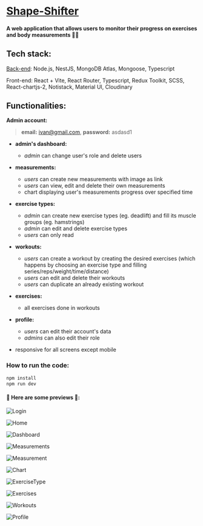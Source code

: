 # [Shape-Shifter](https://plamena-shape-shifter.netlify.app/)
#### A web application that allows users to monitor their progress on exercises and body measurements 💪🏻


## Tech stack:
[Back-end](https://github.com/Plamena37/shape-shifter-backend): Node.js, NestJS, MongoDB Atlas, Mongoose, Typescript

Front-end: React + Vite, React Router, Typescript, Redux Toolkit, SCSS, React-chartjs-2, Notistack, Material UI, Cloudinary



## Functionalities:

**Admin account:**
> **email:** ivan@gmail.com, **password:** asdasd1


- **admin's dashboard:** 
  - *admin* can change user's role and delete users 

- **measurements:**
  - *users* can create new measurements with image as link
  - *users* can view, edit and delete their own measurements
  - chart displaying user's measurements progress over specified time
 
- **exercise types:**
  - *admin* can create new exercise types (eg. deadlift) and fill its muscle groups (eg. hamstrings)
  - *admin* can edit and delete exercise types
  - *users* can only read
 
- **workouts:**
  - *users* can create a workout by creating the desired exercises (which happens by choosing an exercise type and filling series/reps/weight/time/distance)
  - *users* can edit and delete their workouts
  - *users* can duplicate an already existing workout
 
- **exercises:**
  - all exercises done in workouts 

- **profile:**
  - *users* can edit their account's data 
  - *admins* can also edit their role 

- responsive for all screens except mobile

### How to run the code:
```bash
npm install
npm run dev
```


#### 🔗 Here are some previews 📸:
![Login](https://i.imgur.com/PwrDcBh.png)

![Home](https://i.imgur.com/LYehi1u.png)

![Dashboard](https://i.imgur.com/1FcaFmr.png)

![Measurements](https://i.imgur.com/JOchPlS.png)

![Measurement](https://i.imgur.com/3XrtaiQ.png)

![Chart](https://i.imgur.com/0msFg90.png)

![ExerciseType](https://i.imgur.com/Agb5xC5.png)

![Exercises](https://i.imgur.com/72KtMVh.png)

![Workouts](https://i.imgur.com/Y3KG2ii.png)

![Profile](https://i.imgur.com/CGfkY4o.png)






